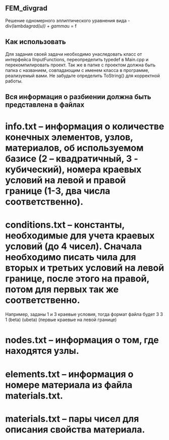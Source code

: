 ## FEM_divgrad
Решение одномерного эллиптического уравнения вида -div(lambda*grad(u)) + gamma*u = f

## Как использовать
Для задания своей задачи необходимо унаследовать класс от интерфейса IInputFunctions, переопределить typedef в Main.cpp и перекомпилировать проект.
Так же в папке с проектом должна быть папка с названием, совпадающим с именем класса в программе, реализуемый вами. Не забудьте определить ToString() для корректной работы.

## Вся информация о разбиении должна быть представлена в файлах
# info.txt – информация о количестве конечных элементов, узлов, материалов, об используемом базисе (2 – квадратичный, 3 - кубический), номера краевых условий на левой и правой границе (1-3, два числа соответственно).
# conditions.txt – константы, необходимые для учета краевых условий (до 4 чисел). Сначала необходимо писать чила для вторых и третьих условий на левой границе, после этого на правой, потом для первых так же соответственно.
Например, заданы 1 и 3 краевые условия, тогда формат файла будет
3 3 1
(beta) (ubeta) (первые краевые на левой границе)
# nodes.txt – информация о том, где находятся узлы.
# elements.txt – информация о номере материала из файла materials.txt.
# materials.txt – пары чисел для описания свойства материала.
